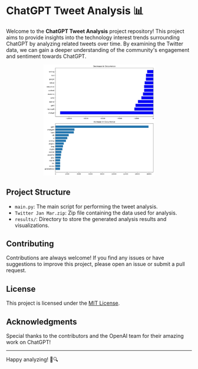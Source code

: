 # ChatGPT Tweet Analysis 📊

Welcome to the **ChatGPT Tweet Analysis** project repository! This project aims to provide insights into the technology interest trends surrounding ChatGPT by analyzing related tweets over time. By examining the Twitter data, we can gain a deeper understanding of the community's engagement and sentiment towards ChatGPT.

<center> <img src="results/results.jpg" width="60%" > </center>

## Project Structure

- `main.py`: The main script for performing the tweet analysis.
- `Twitter Jan Mar.zip`: Zip file containing the data used for analysis.
- `results/`: Directory to store the generated analysis results and visualizations.

## Contributing

Contributions are always welcome! If you find any issues or have suggestions to improve this project, please open an issue or submit a pull request.

## License

This project is licensed under the [MIT License](https://github.com/Jdka1/ChatGPT-Tweet-Analysis/blob/main/LICENSE).

## Acknowledgments

Special thanks to the contributors and the OpenAI team for their amazing work on ChatGPT!

---

Happy analyzing! 🚀🔍
